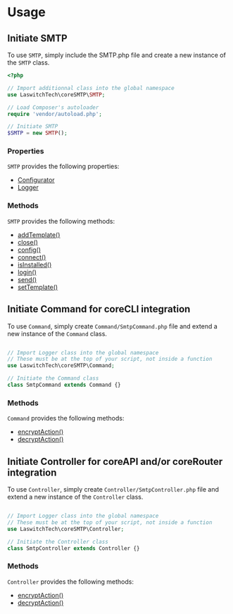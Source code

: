 # Usage
## Initiate SMTP
To use `SMTP`, simply include the SMTP.php file and create a new instance of the `SMTP` class.

```php
<?php

// Import additionnal class into the global namespace
use LaswitchTech\coreSMTP\SMTP;

// Load Composer's autoloader
require 'vendor/autoload.php';

// Initiate SMTP
$SMTP = new SMTP();
```

### Properties
`SMTP` provides the following properties:

- [Configurator](https://github.com/LaswitchTech/coreConfigurator)
- [Logger](https://github.com/LaswitchTech/coreSMTP)

### Methods
`SMTP` provides the following methods:

- [addTemplate()](methods/SMTP/addTemplate.md)
- [close()](methods/SMTP/close.md)
- [config()](methods/SMTP/config.md)
- [connect()](methods/SMTP/connect.md)
- [isInstalled()](methods/SMTP/isInstalled.md)
- [login()](methods/SMTP/login.md)
- [send()](methods/SMTP/send.md)
- [setTemplate()](methods/SMTP/setTemplate.md)

## Initiate Command for coreCLI integration
To use `Command`, simply create `Command/SmtpCommand.php` file and extend a new instance of the `Command` class.

```php

// Import Logger class into the global namespace
// These must be at the top of your script, not inside a function
use LaswitchTech\coreSMTP\Command;

// Initiate the Command class
class SmtpCommand extends Command {}
```

### Methods
`Command` provides the following methods:

- [encryptAction()](methods/Command/encryptAction.md)
- [decryptAction()](methods/Command/decryptAction.md)

## Initiate Controller for coreAPI and/or coreRouter integration
To use `Controller`, simply create `Controller/SmtpController.php` file and extend a new instance of the `Controller` class.

```php

// Import Logger class into the global namespace
// These must be at the top of your script, not inside a function
use LaswitchTech\coreSMTP\Controller;

// Initiate the Controller class
class SmtpController extends Controller {}
```

### Methods
`Controller` provides the following methods:

- [encryptAction()](methods/Controller/encryptAction.md)
- [decryptAction()](methods/Controller/decryptAction.md)
